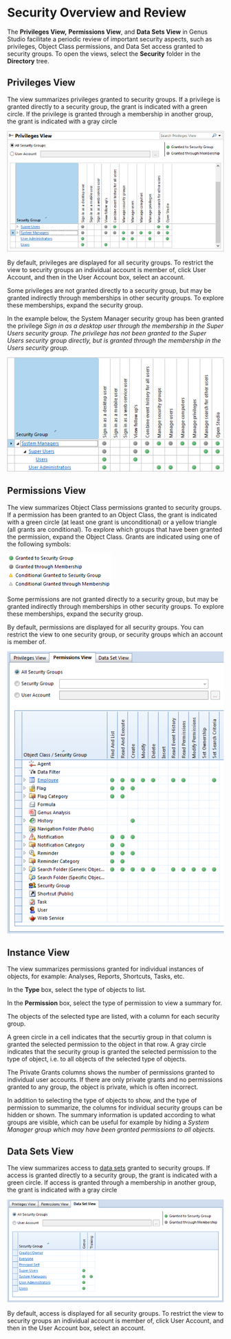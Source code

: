 # Security Overview and Review

The **Privileges View,** **Permissions View**, and **Data Sets View** in Genus Studio facilitate a periodic review of important security aspects, such as privileges, Object Class permissions, and Data Set access granted to security groups. To open the views, select the **Security** folder in the **Directory** tree.


## Privileges View

The view summarizes privileges granted to security groups. If a privilege is granted directly to a security group, the grant is indicated with a green circle. If the privilege is granted through a membership in another group, the grant is indicated with a gray circle

![ID98030BE92F7B4075.jpg](media/ID98030BE92F7B4075.jpg)

By default, privileges are displayed for all security groups. To restrict the view to security groups an individual account is member of, click User Account, and then in the User Account box, select an account.

Some privileges are not granted directly to a security group, but may be granted indirectly through memberships in other security groups. To explore these memberships, expand the security group.

In the example below, the System Manager security group has been granted the privilege <span style="FONT-STYLE: italic">Sign in as a desktop user through the membership in the Super Users security group. The privilege has not been granted to the Super Users security group directly, but is granted through the membership in the Users security group.

![ID7C97442578D0482B.jpg](media/ID7C97442578D0482B.jpg)

## Permissions View

The view summarizes Object Class permissions granted to security groups. If a permission has been granted to an Object Class, the grant is indicated with a green circle (at least one grant is unconditional) or a yellow triangle (all grants are conditional). To explore which groups that have been granted the permission, expand the Object Class. Grants are indicated using one of the following symbols:

![IDBA6FD7D8B23F45A9.ID237FE51305794459.png](media/IDBA6FD7D8B23F45A9.ID237FE51305794459.png)

Some permissions are not granted directly to a security group, but may be granted indirectly through memberships in other security groups. To explore these memberships, expand the security group.

By default, permissions are displayed for all security groups. You can restrict the view to one security group, or security groups which an account is member of.

![ID6BE21FF800F64C13.png](media/ID6BE21FF800F64C13.png)



## Instance View

The view summarizes permissions granted for individual instances of objects, for example: Analyses, Reports, Shortcuts, Tasks, etc.

In the **Type** box, select the type of objects to list.

In the **Permission** box, select the type of permission to view a summary for.

The objects of the selected type are listed, with a column for each security group.

A green circle in a cell indicates that the securtiy group in that column is granted the selected permission to the object in that row. A gray circle indicates that the security group is granted the selected permission to the type of object, i.e. to all objects of the selected type of objects.

The Private Grants columns shows the number of permissions granted to individual user accounts. If there are only private grants and no permissions granted to any group, the object is private, which is often incorrect.

In addition to selecting the type of objects to show, and the type of permission to summarize, the columns for individual security groups can be hidden or shown. The summary information is updated according to what groups are visible, which can be useful for example by hiding a <span style="FONT-STYLE: italic">System Manager group which may have been granted permissions to all objects.



## Data Sets View

The view summarizes access to [data sets](../general-settings/data-sets.md) granted to security groups. If access is granted directly to a security group, the grant is indicated with a green circle. If access is granted through a membership in another group, the grant is indicated with a gray circle

![ID588A7E0CA50E4F8D.png](media/ID588A7E0CA50E4F8D.png)

By default, access is displayed for all security groups. To restrict the view to security groups an individual account is member of, click User Account, and then in the User Account box, select an account.

